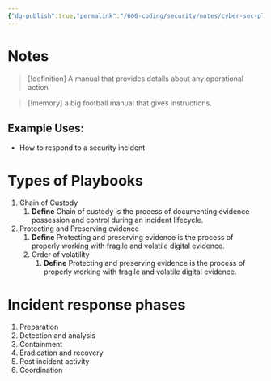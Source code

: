 ```yaml
---
{"dg-publish":true,"permalink":"/600-coding/security/notes/cyber-sec-playbooks/","tags":["CyberSecurity"]}
---
```



# Notes
> [!definition] 
> A manual that provides details about any operational action

> [!memory] 
> a big football manual that gives instructions.
## Example Uses:
- How to respond to a security incident
# Types of Playbooks
1. Chain of Custody
	1. **Define** Chain of custody is the process of documenting evidence possession and control during an incident lifecycle.
2. Protecting and Preserving evidence
	1. **Define** Protecting and preserving evidence is the process of properly working with fragile and volatile digital evidence.
	2. Order of volatility
		1. **Define** Protecting and preserving evidence is the process of properly working with fragile and volatile digital evidence.


# Incident response phases
1. Preparation
2. Detection and analysis
3. Containment
4. Eradication and recovery
5. Post incident activity
6. Coordination